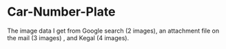 # Car-Number-Plate

The image data I get from Google search (2 images), an attachment file on the mail (3 images) , and Kegal (4 images). 
